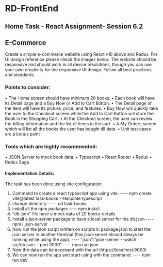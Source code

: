 # RD-FrontEnd

## Home Task - React Assignment- Session 6.2

## E-Commerce

Create a simple e-commerce website using React v16 above and Redux. For UI design 
reference please check the images below. The website should be responsive and should 
work in all device resolutions, though you can use your own creativity for the responsive UI 
design. Follow all best practices and standards.

### Points to consider:

• The Home screen should have minimum 20 books.
• Each book will have its Detail page and a Buy Now or Add to Cart Button.
• The Detail page of the item will have its picture, price, and features.
• Buy Now will quickly take the user to the Checkout screen while the Add to Cart Button will store the Book in the Shopping Cart.
• At the Checkout screen, the user can review the billing information and the list of items in the cart.
• A My Orders screen which will list all the books the user has bought till date.
• Unit test cases are a bonus point

### Tools which are highly recommended:

• JSON Server to mock book data.
• Typescript
• React Router
• Redux
• Redux Saga

#### Implementation Details:

The task has been done using vite configuration.
1. Command to create a react typescript app using vite:
---- npm create vite@latest task-books --template typescript
2. change directory:
---- cd task-books
3. install all the npm packages
---- npm install
4. "db.json" file have a mock data of 20 books-details
5. Install a json-server package to have a local server for the db.json
---- npm i json-server
6. Now run the json script written on scripts in package.json to start the json server in another terminal.(this json-server should always be running while using the app).
---- "json":"json-server --watch src/db.json --port 9000"
---- npm run json
7. Now the data can be accessed with the url (https://localhost:9000)
8. We can now run the app and start using with the command:
---- npm run dev

